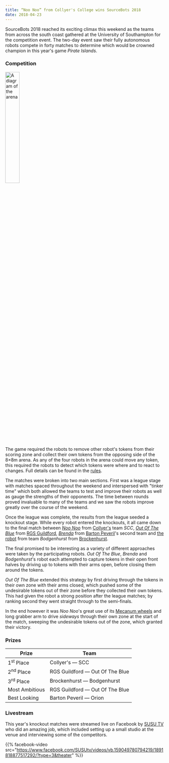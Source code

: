```yaml
---
title: “Noo Noo” from Collyer's College wins SourceBots 2018
date: 2018-04-23
---
```


SourceBots 2018 reached its exciting climax this weekend as the teams from
across the south coast gathered at the University of Southampton for the
competition event. The two-day event saw their fully autonomous robots compete
in forty matches to determine which would be crowned champion in this year's
game _Pirate Islands_.

<!--more-->

### Competition

[<img src="/img/2018/arena.svg" alt="A diagram of the arena" class="right" width="30%">](/img/2018/arena.svg "A diagram of the arena, click to see larger")

The game required the robots to remove other robot's tokens from their scoring
zone and collect their own tokens from the opposing side of the 8×8m arena. As
any of the four robots in the arena could move any token, this required the
robots to detect which tokens were where and to react to changes. Full details
can be found in the [rules](/documents/2018/rules.pdf).

The matches were broken into two main sections. First was a league stage with
matches spaced throughout the weekend and interspersed with "tinker time" which
both allowed the teams to test and improve their robots as well as gauge the
strengths of their opponents. The time between rounds proved invaluable to many
of the teams and we saw the robots improve greatly over the course of the
weekend.

Once the league was complete, the results from the league seeded a knockout
stage. While every robot entered the knockouts, it all came down to the final
match between _[Noo Noo][CLY-robot-image]_ from [Collyer's][collyers] team
_SCC_, _[Out Of The Blue][RGS-robot-image]_ from [RGS Guildford][rgs-guildford],
_[Brenda][BPV2-robot-image]_ from [Barton Peveril][barton-peveril]'s second team
and [the robot][BRK-robot-image] from team _Bodgenhurst_ from
[Brockenhurst][brockenhurst].

[barton-peveril]: https://www.barton-peveril.ac.uk/
[brockenhurst]: https://www.brock.ac.uk/
[collyers]: http://www.collyers.ac.uk/
[rgs-guildford]: https://www.rgs-guildford.co.uk/

[BPV2-robot-image]: /img/2018/robots/BPV2.jpg
[BRK-robot-image]: /img/2018/robots/BRK.jpg
[CLY-robot-image]: /img/2018/robots/CLY.jpg
[RGS-robot-image]: /img/2018/robots/RGS.jpg

The final promised to be interesting as a variety of different approaches were
taken by the participating robots. _Out Of The Blue_, _Brenda_ and
_Bodgenhurst_'s robot each attempted to capture tokens in their open front
halves by driving up to tokens with their arms open, before closing them around
the tokens.

_Out Of The Blue_ extended this strategy by first driving through the tokens in
their own zone with their arms closed, which pushed some of the undesirable
tokens out of their zone before they collected their own tokens. This had given
the robot a strong position after the league matches; by ranking second they
went straight through to the semi-finals.

In the end however it was _Noo Noo_'s great use of its [Mecanum
wheels][mecanum-wheels] and long grabber arm to drive _sideways_ through their
own zone at the start of the match, sweeping the undesirable tokens out of the
zone, which granted their victory.

[mecanum-wheels]: https://en.wikipedia.org/wiki/Mecanum_wheel

### Prizes

| Prize                 | Team                            |
| --------------------- | ------------------------------- |
| 1<sup>st</sup> Place  | Collyer's — SCC                 |
| 2<sup>nd</sup> Place  | RGS Guildford — Out Of The Blue |
| 3<sup>rd</sup> Place  | Brockenhurst — Bodgenhurst      |
| Most Ambitious        | RGS Guildford — Out Of The Blue |
| Best Looking          | Barton Peveril — Orion          |

### Livestream

This year's knockout matches were streamed live on Facebook by [SUSU TV][susu-tv]
who did an amazing job, which included setting up a small studio at the venue
and interviewing some of the competitors.

{{% facebook-video src="https://www.facebook.com/SUSUtv/videos/vb.159049780794219/1891818877517292/?type=3&theater" %}}

[susu-tv]: https://www.facebook.com/SUSUtv
